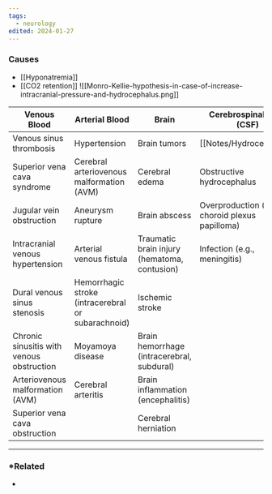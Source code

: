 ```yaml
---
tags:
  - neurology
edited: 2024-01-27
---
```

### Causes
- [[Hyponatremia]] 
- [[CO2 retention]] 
![[Monro-Kellie-hypothesis-in-case-of-increase-intracranial-pressure-and-hydrocephalus.png]]

| Venous Blood                              | Arterial Blood                                     | Brain                                        | Cerebrospinal Fluid (CSF)                       |
| ----------------------------------------- | -------------------------------------------------- | -------------------------------------------- | ----------------------------------------------- |
| Venous sinus thrombosis                   | Hypertension                                       | Brain tumors                                 | [[Notes/Hydrocephalus]]                               |
| Superior vena cava syndrome               | Cerebral arteriovenous malformation (AVM)          | Cerebral edema                               | Obstructive hydrocephalus                       |
| Jugular vein obstruction                  | Aneurysm rupture                                   | Brain abscess                                | Overproduction (e.g., choroid plexus papilloma) |
| Intracranial venous hypertension          | Arterial venous fistula                            | Traumatic brain injury (hematoma, contusion) | Infection (e.g., meningitis)                    |
| Dural venous sinus stenosis               | Hemorrhagic stroke (intracerebral or subarachnoid) | Ischemic stroke                              |                                                 |
| Chronic sinusitis with venous obstruction | Moyamoya disease                                   | Brain hemorrhage (intracerebral, subdural)   |                                                 |
| Arteriovenous malformation (AVM)          | Cerebral arteritis                                 | Brain inflammation (encephalitis)            |                                                 |
| Superior vena cava obstruction            |                                                    | Cerebral herniation                          |                                                 |



---
### *Related
- 
